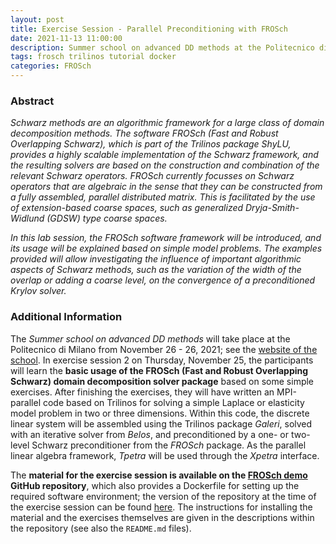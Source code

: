 ```yaml
---
layout: post
title: Exercise Session - Parallel Preconditioning with FROSch
date: 2021-11-13 11:00:00
description: Summer school on advanced DD methods at the Politecnico di Milano from November 24-26, 2021
tags: frosch trilinos tutorial docker
categories: FROSch
---
```


### Abstract

*Schwarz methods are an algorithmic framework for a large class of domain decomposition methods. The software FROSch (Fast and Robust Overlapping Schwarz), which is part of the Trilinos package ShyLU, provides a highly scalable implementation of the Schwarz framework, and the resulting solvers are based on the construction and combination of the relevant Schwarz operators. FROSch currently focusses on Schwarz operators that are algebraic in the sense that they can be constructed from a fully assembled, parallel distributed matrix. This is facilitated by the use of extension-based coarse spaces, such as generalized Dryja-Smith-Widlund (GDSW) type coarse spaces.*

*In this lab session, the FROSch software framework will be introduced, and its usage will be explained based on simple model problems. The examples provided will allow investigating the influence of important algorithmic aspects of Schwarz methods, such as the variation of the width of the overlap or adding a coarse level, on the convergence of a preconditioned Krylov solver.*

### Additional Information

The *Summer school on advanced DD methods* will take place at the Politecnico di Milano from November 26 - 26, 2021; see the [website of the school](https://gciara.wordpress.com/summer-school-on-dd-methods/). In exercise session 2 on Thursday, November 25, the participants will learn the **basic usage of the FROSch (Fast and Robust Overlapping Schwarz) domain decomposition solver package** based on some simple exercises. After finishing the exercises, they will have written an MPI-parallel code based on Trilinos for solving a simple Laplace or elasticity model problem in two or three dimensions. Within this code, the discrete linear system will be assembled using the Trilinos package *Galeri*, solved with an iterative solver from *Belos*, and preconditioned by a one- or two-level Schwarz preconditioner from the *FROSch* package. As the parallel linear algebra framework, *Tpetra* will be used through the *Xpetra* interface.

The **material for the exercise session is available on the [FROSch demo](https://github.com/searhein/frosch-demo#docker-container) GitHub repository**, which also provides a Dockerfile for setting up the required software environment; the version of the repository at the time of the exercise session can be found [here](https://github.com/searhein/frosch-demo/tree/65638f98a61959eef1fd8e04c08c85a3f62d858e). The instructions for installing the material and the exercises themselves are given in the descriptions within the repository (see also the `README.md` files).
